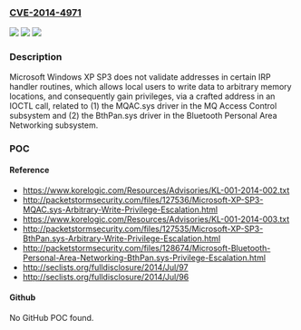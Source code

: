 ### [CVE-2014-4971](https://cve.mitre.org/cgi-bin/cvename.cgi?name=CVE-2014-4971)
![](https://img.shields.io/static/v1?label=Product&message=n%2Fa&color=blue)
![](https://img.shields.io/static/v1?label=Version&message=n%2Fa&color=blue)
![](https://img.shields.io/static/v1?label=Vulnerability&message=n%2Fa&color=brighgreen)

### Description

Microsoft Windows XP SP3 does not validate addresses in certain IRP handler routines, which allows local users to write data to arbitrary memory locations, and consequently gain privileges, via a crafted address in an IOCTL call, related to (1) the MQAC.sys driver in the MQ Access Control subsystem and (2) the BthPan.sys driver in the Bluetooth Personal Area Networking subsystem.

### POC

#### Reference
- https://www.korelogic.com/Resources/Advisories/KL-001-2014-002.txt
- http://packetstormsecurity.com/files/127536/Microsoft-XP-SP3-MQAC.sys-Arbitrary-Write-Privilege-Escalation.html
- https://www.korelogic.com/Resources/Advisories/KL-001-2014-003.txt
- http://packetstormsecurity.com/files/127535/Microsoft-XP-SP3-BthPan.sys-Arbitrary-Write-Privilege-Escalation.html
- http://packetstormsecurity.com/files/128674/Microsoft-Bluetooth-Personal-Area-Networking-BthPan.sys-Privilege-Escalation.html
- http://seclists.org/fulldisclosure/2014/Jul/97
- http://seclists.org/fulldisclosure/2014/Jul/96

#### Github
No GitHub POC found.

